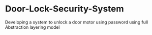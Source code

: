 # Door-Lock-Security-System
Developing a system to unlock a door motor using password using full Abstraction layering model
